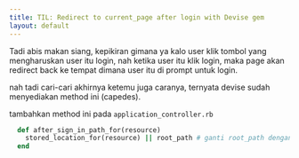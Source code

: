 ```yaml
---
title: TIL: Redirect to current_page after login with Devise gem
layout: default
---
```


Tadi abis makan siang, kepikiran gimana ya kalo user klik tombol yang mengharuskan user itu login, nah ketika user itu klik login, maka page akan redirect back ke tempat dimana user itu di prompt untuk login.


nah tadi cari-cari akhirnya ketemu juga caranya, ternyata devise sudah menyediakan method ini (capedes).


tambahkan method ini pada ```application_controller.rb```

```ruby
  def after_sign_in_path_for(resource)
    stored_location_for(resource) || root_path # ganti root_path dengan apapn sebagai alias
  end
```
